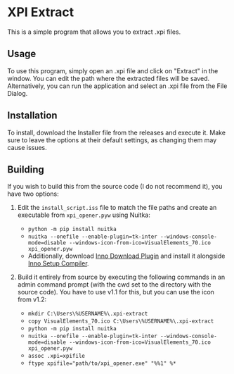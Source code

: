 # XPI Extract 
 
This is a simple program that allows you to extract .xpi files. 
 
## Usage 
 
To use this program, simply open an .xpi file and click on "Extract" in the window. You can edit the path where the extracted files will be saved. Alternatively, you can run the application and select an .xpi file from the File Dialog. 
 
## Installation 
 
To install, download the Installer file from the releases and execute it. Make sure to leave the options at their default settings, as changing them may cause issues. 
 
## Building
 
If you wish to build this from the source code (I do not recommend it), you have two options: 
 
1. Edit the `install_script.iss` file to match the file paths and create an executable from `xpi_opener.pyw` using Nuitka: 
   -  `python -m pip install nuitka`  
   -  `nuitka --onefile --enable-plugin=tk-inter --windows-console-mode=disable --windows-icon-from-ico=VisualElements_70.ico xpi_opener.pyw`
   - Additionally, download [Inno Download Plugin](https://drive.google.com/drive/folders/0Bzw1xBVt0mokSXZrUEFIanV4azA?usp=sharing#list) and install it alongside [Inno Setup Compiler](https://jrsoftware.org/isdl.php). 
 
2. Build it entirely from source by executing the following commands in an admin command prompt (with the cwd set to the directory with the source code). You have to use v1.1 for this, but you can use the icon from v1.2: 
   -  `mkdir C:\Users\%USERNAME%\.xpi-extract`
   -  `copy VisualElements_70.ico C:\Users\%USERNAME%\.xpi-extract`
   -  `python -m pip install nuitka` 
   -  `nuitka --onefile --enable-plugin=tk-inter --windows-console-mode=disable --windows-icon-from-ico=VisualElements_70.ico xpi_opener.pyw`
   - `assoc .xpi=xpifile`
   -  `ftype xpifile="path/to/xpi_opener.exe" "%%1" %*`
